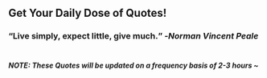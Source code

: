 ## Get Your Daily Dose of Quotes!
### <q>Live simply, expect little, give much.</q> -<em>Norman Vincent Peale</em> <br><br>
##### NOTE: These Quotes will be updated on a frequency basis of 2-3 hours ~
